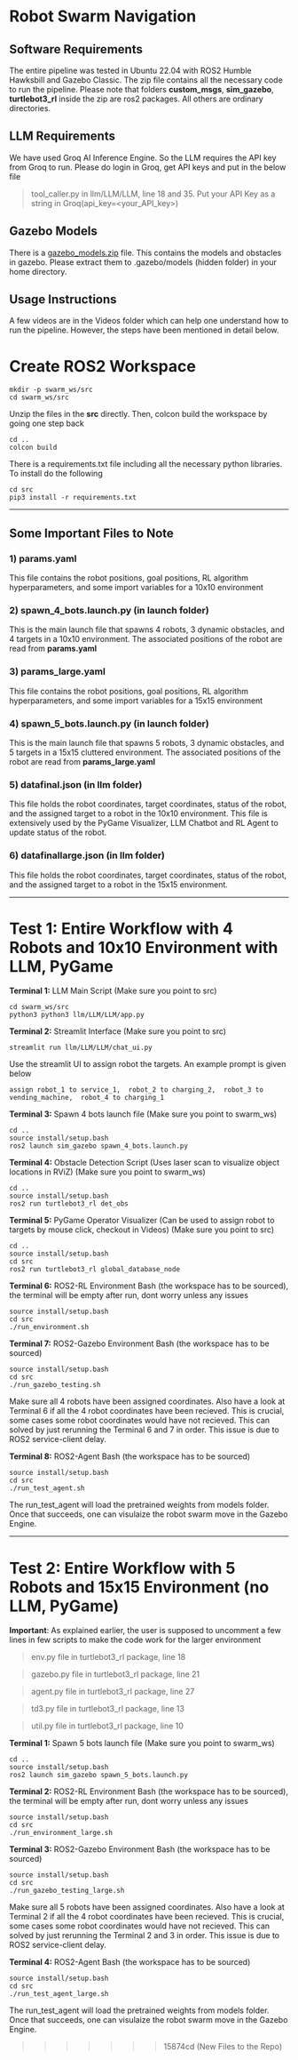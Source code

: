 # Robot Swarm Navigation

## Software Requirements
The entire pipeline was tested in Ubuntu 22.04 with ROS2 Humble Hawksbill and Gazebo Classic. The zip file contains all the necessary code to run the pipeline.
Please note that folders **custom_msgs**, **sim_gazebo**, **turtlebot3_rl** inside the zip are ros2 packages. All others are ordinary directories.

## LLM Requirements
We have used Groq AI Inference Engine. So the LLM requires the API key from Groq to run. Please do login in Groq, get API keys and put in the below file
> tool_caller.py in llm/LLM/LLM, line 18 and 35. Put your API Key as a string in Groq(api_key=<your_API_key>)

## Gazebo Models
There is a [gazebo_models.zip](https://drive.google.com/file/d/1RDvVamywxUlJ13DGDlOhOFfkxlMmjLl0/view?usp=sharing) file. This contains the models and obstacles in gazebo. Please extract them to .gazebo/models (hidden folder) in your home directory.

## Usage Instructions
A few videos are in the Videos folder which can help one understand how to run the pipeline. However, the steps have been mentioned in detail below.

# Create ROS2 Workspace
```
mkdir -p swarm_ws/src
cd swarm_ws/src
```
Unzip the files in the **src** directly. Then, colcon build the workspace by going one step back
```
cd ..
colcon build
```
There is a requirements.txt file including all the necessary python libraries. To install do the following
```
cd src
pip3 install -r requirements.txt
```
---
## Some Important Files to Note
### 1) params.yaml
This file contains the robot positions, goal positions, RL algorithm hyperparameters, and some import variables for a 10x10 environment
### 2) spawn_4_bots.launch.py (in launch folder)
This is the main launch file that spawns 4 robots, 3 dynamic obstacles, and 4 targets in a 10x10 environment. The associated positions of the robot are 
read from **params.yaml**
### 3) params_large.yaml
This file contains the robot positions, goal positions, RL algorithm hyperparameters, and some import variables for a 15x15 environment
### 4) spawn_5_bots.launch.py (in launch folder)
This is the main launch file that spawns 5 robots, 3 dynamic obstacles, and 5 targets in a 15x15 cluttered environment. The associated positions of the robot are 
read from **params_large.yaml**
### 5) datafinal.json (in llm folder)
This file holds the robot coordinates, target coordinates, status of the robot, and the assigned target to a robot in the 10x10 environment. This file is extensively
used by the PyGame Visualizer, LLM Chatbot and RL Agent to update status of the robot.
### 6) datafinallarge.json (in llm folder)
This file holds the robot coordinates, target coordinates, status of the robot, and the assigned target to a robot in the 15x15 environment.

---
# Test 1: Entire Workflow with 4 Robots and 10x10 Environment with LLM, PyGame
**Terminal 1:** LLM Main Script (Make sure you point to src)
```
cd swarm_ws/src
python3 python3 llm/LLM/LLM/app.py 
```
**Terminal 2:** Streamlit Interface (Make sure you point to src)
```
streamlit run llm/LLM/LLM/chat_ui.py 
```
Use the streamlit UI to assign robot the targets. An example prompt is given below
```
assign robot_1 to service_1,  robot_2 to charging_2,  robot_3 to vending_machine,  robot_4 to charging_1
```
**Terminal 3:** Spawn 4 bots launch file (Make sure you point to swarm_ws)
```
cd ..
source install/setup.bash
ros2 launch sim_gazebo spawn_4_bots.launch.py 
```
**Terminal 4:** Obstacle Detection Script (Uses laser scan to visualize object locations in RViZ) (Make sure you point to swarm_ws)
```
cd ..
source install/setup.bash
ros2 run turtlebot3_rl det_obs
```
**Terminal 5:** PyGame Operator Visualizer (Can be used to assign robot to targets by mouse click, checkout in Videos) (Make sure you point to src)
```
cd ..
source install/setup.bash
cd src
ros2 run turtlebot3_rl global_database_node
```
**Terminal 6:** ROS2-RL Environment Bash (the workspace has to be sourced), the terminal will be empty after run, dont worry unless any issues
```
source install/setup.bash
cd src
./run_environment.sh
```
**Terminal 7:** ROS2-Gazebo Environment Bash (the workspace has to be sourced)
```
source install/setup.bash
cd src
./run_gazebo_testing.sh
```
Make sure all 4 robots have been assigned coordinates. Also have a look at Terminal 6 if all the 4 robot coordinates have been recieved. This is crucial, some cases some robot coordinates would have not recieved.
This can solved by just rerunning the Terminal 6 and 7 in order. This issue is due to ROS2 service-client delay.

**Terminal 8:** ROS2-Agent Bash (the workspace has to be sourced)
```
source install/setup.bash
cd src
./run_test_agent.sh
```
The run_test_agent will load the pretrained weights from models folder. Once that succeeds, one can visulaize the robot swarm move in the Gazebo Engine.

---
# Test 2: Entire Workflow with 5 Robots and 15x15 Environment (no LLM, PyGame)
**Important**: As explained earlier, the user is supposed to uncomment a few lines in few scripts to make the code work for the larger environment
> env.py file in turtlebot3_rl package, line 18

> gazebo.py file in turtlebot3_rl package, line 21

> agent.py file in turtlebot3_rl package, line 27

> td3.py file in turtlebot3_rl package, line 13

> util.py file in turtlebot3_rl package, line 10

**Terminal 1:** Spawn 5 bots launch file (Make sure you point to swarm_ws)
```
cd ..
source install/setup.bash
ros2 launch sim_gazebo spawn_5_bots.launch.py 
```
**Terminal 2:** ROS2-RL Environment Bash (the workspace has to be sourced), the terminal will be empty after run, dont worry unless any issues
```
source install/setup.bash
cd src
./run_environment_large.sh
```
**Terminal 3:** ROS2-Gazebo Environment Bash (the workspace has to be sourced)
```
source install/setup.bash
cd src
./run_gazebo_testing_large.sh
```
Make sure all 5 robots have been assigned coordinates. Also have a look at Terminal 2 if all the 4 robot coordinates have been recieved. This is crucial, some cases some robot coordinates would have not recieved.
This can solved by just rerunning the Terminal 2 and 3 in order. This issue is due to ROS2 service-client delay.

**Terminal 4:** ROS2-Agent Bash (the workspace has to be sourced)
```
source install/setup.bash
cd src
./run_test_agent_large.sh
```
The run_test_agent will load the pretrained weights from models folder. Once that succeeds, one can visulaize the robot swarm move in the Gazebo Engine.
>>>>>>> 15874cd (New Files to the Repo)
